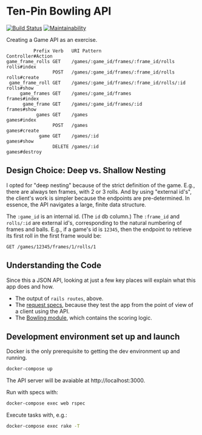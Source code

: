 # Ten-Pin Bowling API

[![Build Status](https://travis-ci.org/dogweather/bowling-api.svg?branch=master)](https://travis-ci.org/dogweather/bowling-api) [![Maintainability](https://api.codeclimate.com/v1/badges/a3e5c9c337305129b87b/maintainability)](https://codeclimate.com/github/dogweather/bowling-api/maintainability)


Creating a Game API as an exercise.

```
          Prefix Verb   URI Pattern                                Controller#Action
game_frame_rolls GET    /games/:game_id/frames/:frame_id/rolls     rolls#index
                 POST   /games/:game_id/frames/:frame_id/rolls     rolls#create
 game_frame_roll GET    /games/:game_id/frames/:frame_id/rolls/:id rolls#show
     game_frames GET    /games/:game_id/frames                     frames#index
      game_frame GET    /games/:game_id/frames/:id                 frames#show
           games GET    /games                                     games#index
                 POST   /games                                     games#create
            game GET    /games/:id                                 games#show
                 DELETE /games/:id                                 games#destroy

```

## Design Choice: Deep vs. Shallow Nesting

I opted for "deep nesting" because of the strict definition of the game. E.g., there
are always ten frames, with 2 or 3 rolls. And by using "external id's", the client's
work is simpler because the endpoints are pre-determined. In essence, the API navigates
a large, finite data structure.

The `:game_id` is an internal id. (The `id` db column.) The `:frame_id` and `rolls/:id` are external id's, corresponding to the natural numbering of frames and balls. E.g., if a game's
 id is `12345`, then the endpoint to retrieve its first roll in the first frame would be:

```
GET /games/12345/frames/1/rolls/1
```

## Understanding the Code

Since this a JSON API, looking at just a few key places will
explain what this app does and how.

* The output of `rails routes`, above.
* The [request specs](https://github.com/dogweather/bowling-api/tree/master/spec/requests),
  because they test the app from the point of view of a client using the
  API.
* The [Bowling module](https://github.com/dogweather/bowling-api/blob/master/lib/bowling.rb),
  which contains the scoring logic.

## Development environment set up and launch

Docker is the only prerequisite to getting the dev environment
up and running.

```bash
docker-compose up
```

The API server will be avaiable at http://localhost:3000.

Run with specs with:

```bash
docker-compose exec web rspec
```

Execute tasks with, e.g.:

```bash
docker-compose exec rake -T
```
